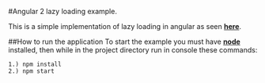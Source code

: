 #Angular 2 lazy loading example.

This is a simple implementation of lazy loading in angular as seen [**here**](https://medium.com/@daviddentoom/angular-2-lazy-loading-with-webpack-d25fe71c29c1#.o22to0x2z).

##How to run the application
To start the example you must have [**node**](https://nodejs.org/en/download/) installed, then while in the project directory run in console these commands:

    1.) npm install
    2.) npm start

